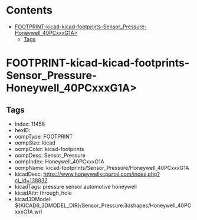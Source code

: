



Contents
========

* [FOOTPRINT-kicad-kicad-footprints-Sensor_Pressure-Honeywell_40PCxxxG1A>](#footprint-kicad-kicad-footprints-sensor_pressure-honeywell_40pcxxxg1a)
	* [Tags](#tags)

# FOOTPRINT-kicad-kicad-footprints-Sensor_Pressure-Honeywell_40PCxxxG1A>

## Tags

- index: 11458
- hexID: 
- oompType: FOOTPRINT
- oompSize: kicad
- oompColor: kicad-footprints
- oompDesc: Sensor_Pressure
- oompIndex: Honeywell_40PCxxxG1A
- oompName: kicad-footprints/Sensor_Pressure/Honeywell_40PCxxxG1A
- kicadDesc: https://www.honeywellscportal.com/index.php?ci_id=138832
- kicadTags: pressure sensor automotive honeywell
- kicadAttr: through_hole
- kicad3DModel: ${KICAD6_3DMODEL_DIR}/Sensor_Pressure.3dshapes/Honeywell_40PCxxxG1A.wrl
